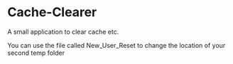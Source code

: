 # Cache-Clearer
A small application to clear cache etc.

You can use the file called New_User_Reset to change the location of your second temp folder

